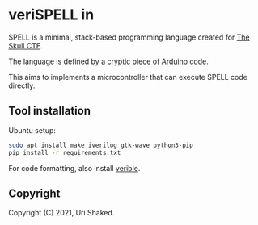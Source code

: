 # veriSPELL in 

SPELL is a minimal, stack-based programming language created for [The Skull CTF](https://skullctf.com).

The language is defined by [a cryptic piece of Arduino code](https://skullctf.com/spell). 

This aims to implements a microcontroller that can execute SPELL code directly.

## Tool installation

Ubuntu setup:

```bash
sudo apt install make iverilog gtk-wave python3-pip
pip install -r requirements.txt
```

For code formatting, also install [verible](https://github.com/chipsalliance/verible).

## Copyright

Copyright (C) 2021, Uri Shaked.

